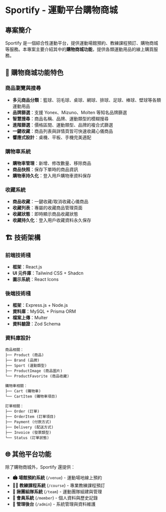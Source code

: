 # Sportify - 運動平台購物商城

## 專案簡介

Sportify 是一個綜合性運動平台，提供運動場館預約、教練課程預訂、購物商城等服務。本專案主要介紹其中的**購物商城功能**，提供各類運動用品的線上購買服務。

## 🛒 購物商城功能特色

### 商品瀏覽與搜尋

- **多元商品分類**：籃球、羽毛球、桌球、網球、排球、足球、棒球、壁球等各類運動用品
- **品牌篩選**：支援 Yonex、Mizuno、Molten 等知名品牌篩選
- **智慧搜尋**：商品名稱、品牌、運動類型的模糊搜尋
- **進階篩選**：價格區間、運動類型、品牌的複合式篩選
- **一鍵收藏**：商品列表與詳情頁皆可快速收藏心儀商品
- **響應式設計**：桌機、平板、手機完美適配

### 購物車系統

- **購物車管理**：新增、修改數量、移除商品
- **商品快照**：保存下單時的商品資訊
- **購物車持久化**：登入用戶購物車資料保存

### 收藏系統

- **商品收藏**：一鍵收藏/取消收藏心儀商品
- **收藏列表**：專屬的收藏商品管理頁面
- **收藏狀態**：即時顯示商品收藏狀態
- **收藏持久化**：登入用戶收藏資料永久保存

## 🏗️ 技術架構

### 前端技術棧

- **框架**：React.js
- **UI 元件庫**：Tailwind CSS + Shadcn
- **圖示系統**：React Icons

### 後端技術棧

- **框架**：Express.js + Node.js
- **資料庫**：MySQL + Prisma ORM
- **檔案上傳**：Multer
- **資料驗證**：Zod Schema

### 資料庫設計

```
商品相關：
├── Product (商品)
├── Brand (品牌)
├── Sport (運動類型)
├── ProductImage (商品圖片)
└── ProductFavorite (商品收藏)

購物車相關：
├── Cart (購物車)
└── CartItem (購物車項目)

訂單相關：
├── Order (訂單)
├── OrderItem (訂單項目)
├── Payment (付款方式)
├── Delivery (配送方式)
├── Invoice (發票類型)
└── Status (訂單狀態)
```

## 🌐 其他平台功能

除了購物商城外，Sportify 還提供：

- **🏟️ 場館預約系統** (`/venue`) - 運動場地線上預約
- **👨‍🏫 教練課程系統** (`/course`) - 專業教練課程預訂
- **👥 揪團組隊系統** (`/team`) - 運動團隊組建與管理
- **👤 會員系統** (`/member`) - 個人資料與歷史記錄
- **🔧 管理後台** (`/admin`) - 系統管理與資料維護

